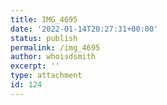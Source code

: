 ```yaml
---
title: IMG_4695
date: '2022-01-14T20:27:31+00:00'
status: publish
permalink: /img_4695
author: whoisdsmith
excerpt: ''
type: attachment
id: 124
---
```

<!DOCTYPE html PUBLIC "-//W3C//DTD HTML 4.0 Transitional//EN" "http://www.w3.org/TR/REC-html40/loose.dtd">
<?xml encoding="UTF-8">
